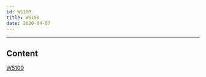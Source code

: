 ```yaml
---
id: W5100
title: W5100
date: 2020-04-07
---
```

---
## Content

[W5100](http://www.wiznet.io/product-item/w5100/)
